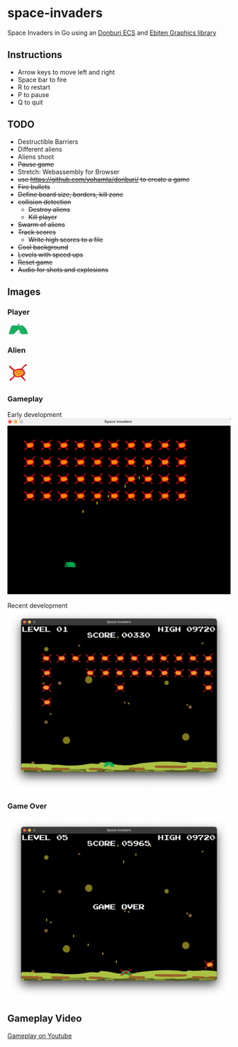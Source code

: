 # space-invaders
Space Invaders in Go using an [Donburi ECS](https://github.com/yohamta/donburi/) and [Ebiten Graphics library](https://github.com/hajimehoshi/ebiten)

## Instructions
* Arrow keys to move left and right
* Space bar to fire
* R to restart
* P to pause
* Q to quit

## TODO
* Destructible Barriers
* Different aliens
* Aliens shoot
* ~~Pause game~~
* Stretch: Webassembly for Browser
* ~~use https://github.com/yohamta/donburi/ to create a game~~
* ~~Fire bullets~~
* ~~Define board size, borders, kill zone~~
* ~~collision detection~~
  * ~~Destroy aliens~~
  * ~~Kill player~~
* ~~Swarm of aliens~~
* ~~Track scores~~
  * ~~Write high scores to a file~~
* ~~Cool background~~
* ~~Levels with speed ups~~
* ~~Reset game~~
* ~~Audio for shots and explosions~~

## Images
### Player
![Player](assets/images/ship.png)
### Alien
![Alien](assets/images/alien1.png)

### Gameplay
Early development 
![Early Gameplay](docs/gameplay1.png)

Recent development
![Gameplay](docs/gameplay2.png)

### Game Over
![Game Over](docs/gameover.png)

## Gameplay Video
[Gameplay on Youtube](https://youtu.be/7HiF58Qha1s)